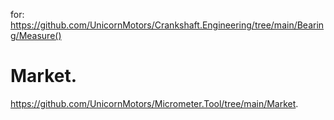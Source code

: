for: https://github.com/UnicornMotors/Crankshaft.Engineering/tree/main/Bearing/Measure()

# Market.
https://github.com/UnicornMotors/Micrometer.Tool/tree/main/Market.
